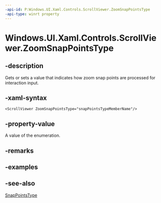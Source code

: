 ```yaml
---
-api-id: P:Windows.UI.Xaml.Controls.ScrollViewer.ZoomSnapPointsType
-api-type: winrt property
---
```


<!-- Property syntax
public Windows.UI.Xaml.Controls.SnapPointsType ZoomSnapPointsType { get;  set; }
-->

# Windows.UI.Xaml.Controls.ScrollViewer.ZoomSnapPointsType

## -description
Gets or sets a value that indicates how zoom snap points are processed for interaction input.



## -xaml-syntax
```xaml
<ScrollViewer ZoomSnapPointsType="snapPointsTypeMemberName"/>
```


## -property-value
A value of the enumeration.

## -remarks

## -examples

## -see-also
[SnapPointsType](snappointstype.md)

